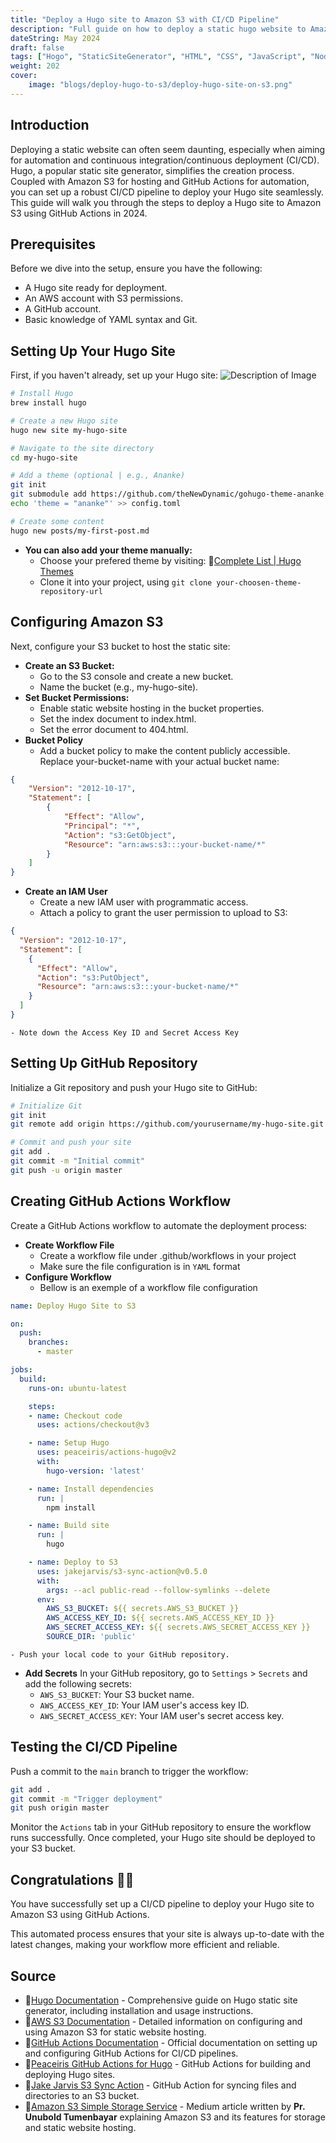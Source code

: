 ```yaml
---
title: "Deploy a Hugo site to Amazon S3 with CI/CD Pipeline"
description: "Full guide on how to deploy a static hugo website to Amazon S3 using Github Actions CI/CD Pipeline in 2024"
dateString: May 2024
draft: false
tags: ["Hogo", "StaticSiteGenerator", "HTML", "CSS", "JavaScript", "Nodejs", "GithubActions", "AWS", "S3"]
weight: 202
cover:
    image: "blogs/deploy-hugo-to-s3/deploy-hugo-site-on-s3.png"
---
```


## Introduction
Deploying a static website can often seem daunting, especially when aiming for automation and continuous integration/continuous deployment (CI/CD). Hugo, a popular static site generator, simplifies the creation process. Coupled with Amazon S3 for hosting and GitHub Actions for automation, you can set up a robust CI/CD pipeline to deploy your Hugo site seamlessly. This guide will walk you through the steps to deploy a Hugo site to Amazon S3 using GitHub Actions in 2024.

## Prerequisites
Before we dive into the setup, ensure you have the following:
- A Hugo site ready for deployment.
- An AWS account with S3 permissions.
- A GitHub account.
- Basic knowledge of YAML syntax and Git.

## Setting Up Your Hugo Site
First, if you haven't already, set up your Hugo site:
![Description of Image](../../static/blogs/deploy-hugo-to-s3/deploy-hugo-site-on-s3.png)
```bash
# Install Hugo
brew install hugo

# Create a new Hugo site
hugo new site my-hugo-site

# Navigate to the site directory
cd my-hugo-site

# Add a theme (optional | e.g., Ananke)
git init
git submodule add https://github.com/theNewDynamic/gohugo-theme-ananke.git themes/ananke
echo 'theme = "ananke"' >> config.toml

# Create some content
hugo new posts/my-first-post.md
```
- **You can also add your theme manually:**
    - Choose your prefered theme by visiting: 🔗[Complete List | Hugo Themes](https://themes.gohugo.io)
    - Clone it into your project, using `git clone your-choosen-theme-repository-url`

## Configuring Amazon S3
Next, configure your S3 bucket to host the static site:
- **Create an S3 Bucket:**
    - Go to the S3 console and create a new bucket.
    - Name the bucket (e.g., my-hugo-site).
- **Set Bucket Permissions:**
    - Enable static website hosting in the bucket properties.
    - Set the index document to index.html.
    - Set the error document to 404.html.
- **Bucket Policy**
    - Add a bucket policy to make the content publicly accessible. Replace your-bucket-name with your actual bucket name: 
```json
{
    "Version": "2012-10-17",
    "Statement": [
        {
            "Effect": "Allow",
            "Principal": "*",
            "Action": "s3:GetObject",
            "Resource": "arn:aws:s3:::your-bucket-name/*"
        }
    ]
}
```
- **Create an IAM User**
    - Create a new IAM user with programmatic access.
    - Attach a policy to grant the user permission to upload to S3:
```json
{
  "Version": "2012-10-17",
  "Statement": [
    {
      "Effect": "Allow",
      "Action": "s3:PutObject",
      "Resource": "arn:aws:s3:::your-bucket-name/*"
    }
  ]
}
```
    - Note down the Access Key ID and Secret Access Key

## Setting Up GitHub Repository
Initialize a Git repository and push your Hugo site to GitHub:
```bash
# Initialize Git
git init
git remote add origin https://github.com/yourusername/my-hugo-site.git

# Commit and push your site
git add .
git commit -m "Initial commit"
git push -u origin master
```

## Creating GitHub Actions Workflow
Create a GitHub Actions workflow to automate the deployment process:

- **Create Workflow File**
    - Create a workflow file under .github/workflows in your project
    - Make sure the file configuration is in `YAML` format 
- **Configure Workflow**
    - Bellow is an exemple of a workflow file configuration
```yaml
name: Deploy Hugo Site to S3

on:
  push:
    branches:
      - master

jobs:
  build:
    runs-on: ubuntu-latest

    steps:
    - name: Checkout code
      uses: actions/checkout@v3

    - name: Setup Hugo
      uses: peaceiris/actions-hugo@v2
      with:
        hugo-version: 'latest'

    - name: Install dependencies
      run: |
        npm install

    - name: Build site
      run: |
        hugo

    - name: Deploy to S3
      uses: jakejarvis/s3-sync-action@v0.5.0
      with:
        args: --acl public-read --follow-symlinks --delete
      env:
        AWS_S3_BUCKET: ${{ secrets.AWS_S3_BUCKET }}
        AWS_ACCESS_KEY_ID: ${{ secrets.AWS_ACCESS_KEY_ID }}
        AWS_SECRET_ACCESS_KEY: ${{ secrets.AWS_SECRET_ACCESS_KEY }}
        SOURCE_DIR: 'public'
```
    - Push your local code to your GitHub repository.
- **Add Secrets**
    In your GitHub repository, go to `Settings` > `Secrets` and add the following secrets:
    - `AWS_S3_BUCKET`: Your S3 bucket name.
    - `AWS_ACCESS_KEY_ID`: Your IAM user's access key ID.
    - `AWS_SECRET_ACCESS_KEY`: Your IAM user's secret access key.


## Testing the CI/CD Pipeline
Push a commit to the `main` branch to trigger the workflow:
```bash
git add .
git commit -m "Trigger deployment"
git push origin master
```
Monitor the `Actions` tab in your GitHub repository to ensure the workflow runs successfully. Once completed, your Hugo site should be deployed to your S3 bucket.

## Congratulations 🎉🥳 
You have successfully set up a CI/CD pipeline to deploy your Hugo site to Amazon S3 using GitHub Actions. 

This automated process ensures that your site is always up-to-date with the latest changes, making your workflow more efficient and reliable. 

## Source
- 🔗[Hugo Documentation](https://gohugo.io/documentation/) - Comprehensive guide on Hugo static site generator, including installation and usage instructions.
- 🔗[AWS S3 Documentation](https://docs.aws.amazon.com/AmazonS3/latest/userguide/Welcome.html) - Detailed information on configuring and using Amazon S3 for static website hosting.
- 🔗[GitHub Actions Documentation](https://docs.github.com/en/actions) - Official documentation on setting up and configuring GitHub Actions for CI/CD pipelines.
- 🔗[Peaceiris GitHub Actions for Hugo](https://github.com/peaceiris/actions-hugo) - GitHub Actions for building and deploying Hugo sites.
- 🔗[Jake Jarvis S3 Sync Action](https://github.com/jakejarvis/s3-sync-action) - GitHub Action for syncing files and directories to an S3 bucket.
- 🔗[Amazon S3 Simple Storage Service](https://medium.com/handpro/amazon-s3-simple-storage-service-c02f39ac8c6c) - Medium article written by **Pr. Unubold Tumenbayar** explaining Amazon S3 and its features for storage and static website hosting.